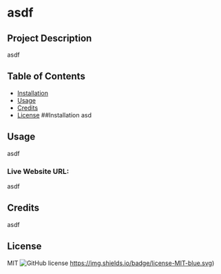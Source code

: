# asdf

  ## Project Description 
  asdf
  ## Table of Contents
  - [Installation](#installation)
  - [Usage](#usage)
  - [Credits](#credits)
  - [License](#license)
  ##Installation
  asd
  ## Usage 
  asdf
  ### Live Website URL:
  asdf
  ## Credits
  asdf 
  ## License
  MIT
  ![GitHub license](https://img.shields.io/badge/license-MIT-blue.svg)
    https://img.shields.io/badge/license-MIT-blue.svg)